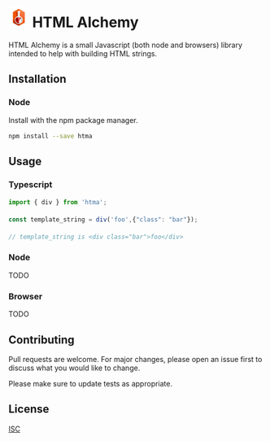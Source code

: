# <img src="./img/icon.png" width="40"> HTML Alchemy

HTML Alchemy is a small Javascript (both node and browsers) library intended to help with building HTML strings.


## Installation

### Node

Install with the npm package manager.

```bash
npm install --save htma
```

## Usage

### Typescript

```typescript
import { div } from 'htma';

const template_string = div('foo',{"class": "bar"});

// template_string is <div class="bar">foo</div> 

```

### Node

TODO

### Browser

TODO

## Contributing

Pull requests are welcome. For major changes, please open an issue first
to discuss what you would like to change.

Please make sure to update tests as appropriate.

## License

[ISC](https://opensource.org/license/isc-license-txt/)